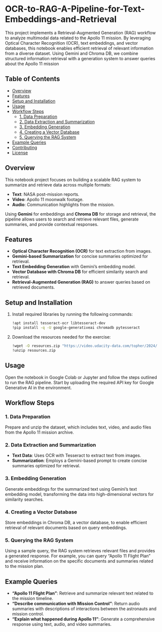 # OCR-to-RAG-A-Pipeline-for-Text-Embeddings-and-Retrieval

This project implements a Retrieval-Augmented Generation (RAG) workflow to analyze multimodal data related to the Apollo 11 mission. By leveraging Optical Character Recognition (OCR), text embeddings, and vector databases, this notebook enables efficient retrieval of relevant information from a diverse dataset. Using Gemini and Chroma DB, we combine structured information retrieval with a generation system to answer queries about the Apollo 11 mission

## Table of Contents

- [Overview](#overview)
- [Features](#features)
- [Setup and Installation](#setup-and-installation)
- [Usage](#usage)
- [Workflow Steps](#workflow-steps)
  - [1. Data Preparation](#1-data-preparation)
  - [2. Data Extraction and Summarization](#2-data-extraction-and-summarization)
  - [3. Embedding Generation](#3-embedding-generation)
  - [4. Creating a Vector Database](#4-creating-a-vector-database)
  - [5. Querying the RAG System](#5-querying-the-rag-system)
- [Example Queries](#example-queries)
- [Contributing](#contributing)
- [License](#license)

## Overview

This notebook project focuses on building a scalable RAG system to summarize and retrieve data across multiple formats:
- **Text**: NASA post-mission reports.
- **Video**: Apollo 11 moonwalk footage.
- **Audio**: Communication highlights from the mission.

Using **Gemini** for embeddings and **Chroma DB** for storage and retrieval, the pipeline allows users to search and retrieve relevant files, generate summaries, and provide contextual responses.

## Features

- **Optical Character Recognition (OCR)** for text extraction from images.
- **Gemini-based Summarization** for concise summaries optimized for retrieval.
- **Text Embedding Generation** with Gemini’s embedding model.
- **Vector Database with Chroma DB** for efficient similarity search and retrieval.
- **Retrieval-Augmented Generation (RAG)** to answer queries based on retrieved documents.

## Setup and Installation

1. Install required libraries by running the following commands:
    ```bash
    !apt install tesseract-ocr libtesseract-dev
    !pip install -q -U google-generativeai chromadb pytesseract
    ```

2. Download the resources needed for the exercise:
    ```bash
    !wget -O resources.zip "https://video.udacity-data.com/topher/2024/June/66744e79_resources/resources.zip"
    !unzip resources.zip
    ```

## Usage

Open the notebook in Google Colab or Jupyter and follow the steps outlined to run the RAG pipeline. Start by uploading the required API key for Google Generative AI in the environment.

## Workflow Steps

### 1. Data Preparation
Prepare and unzip the dataset, which includes text, video, and audio files from the Apollo 11 mission archive.

### 2. Data Extraction and Summarization
- **Text Data**: Uses OCR with Tesseract to extract text from images.
- **Summarization**: Employs a Gemini-based prompt to create concise summaries optimized for retrieval.

### 3. Embedding Generation
Generate embeddings for the summarized text using Gemini’s text embedding model, transforming the data into high-dimensional vectors for similarity searches.

### 4. Creating a Vector Database
Store embeddings in Chroma DB, a vector database, to enable efficient retrieval of relevant documents based on query embeddings.

### 5. Querying the RAG System
Using a sample query, the RAG system retrieves relevant files and provides a generated response. For example, you can query “Apollo 11 Flight Plan” and receive information on the specific documents and summaries related to the mission plan.

## Example Queries

- **“Apollo 11 Flight Plan”**: Retrieve and summarize relevant text related to the mission timeline.
- **“Describe communication with Mission Control”**: Return audio summaries with descriptions of interactions between the astronauts and mission control.
- **“Explain what happened during Apollo 11”**: Generate a comprehensive response using text, audio, and video summaries.

